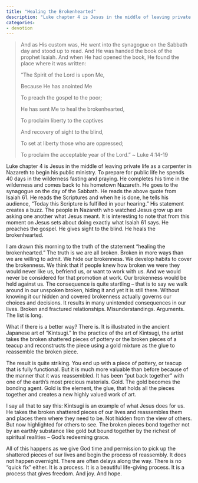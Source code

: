 ```yaml
---
title: "Healing the Brokenhearted"
description: "Luke chapter 4 is Jesus in the middle of leaving private life as a carpenter in Nazareth to begin his public ministry. To prepare for public life he spends 40 days in the wilderness fasting and praying. He completes his time in the wilderness and comes back to his hometown Nazareth"
categories:
- devotion
---
```

<blockquote>
And as His custom was, He went into the synagogue on the Sabbath day and stood up to read. And He was handed the book of the prophet Isaiah. And when He had opened the book, He found the place where it was written:

“The Spirit of the Lord is upon Me,

Because He has anointed Me

To preach the gospel to the poor;

He has sent Me to heal the brokenhearted,

To proclaim liberty to the captives

And recovery of sight to the blind,

To set at liberty those who are oppressed;

To proclaim the acceptable year of the Lord.”
~ Luke 4:14-19
</blockquote>

Luke chapter 4 is Jesus in the middle of leaving private life as a carpenter in Nazareth to begin his public ministry. To prepare for public life he spends 40 days in the wilderness fasting and praying. He completes his time in the wilderness and comes back to his hometown Nazareth. He goes to the synagogue on the day of the Sabbath. He reads the above quote from Isaiah 61. He reads the Scriptures and when he is done, he tells his audience, “Today this Scripture is fulfilled in your hearing.” His statement creates a buzz. The people in Nazareth who watched Jesus grow up are asking one another what Jesus meant. It is interesting to note that from this moment on Jesus sets about doing exactly what Isaiah 61 says. He preaches the gospel. He gives sight to the blind. He heals the brokenhearted.

 

I am drawn this morning to the truth of the statement “healing the brokenhearted.” The truth is we are all broken. Broken in more ways than we are willing to admit. We hide our brokenness. We develop habits to cover the brokenness. We think that if people knew how broken we were they would never like us, befriend us, or want to work with us. And we would never be considered for that promotion at work. Our brokenness would be held against us. The consequence is quite startling – that is to say we walk around in our unspoken broken, hiding it and yet it is still there. Without knowing it our hidden and covered brokenness actually governs our choices and decisions. It results in many unintended consequences in our lives. Broken and fractured relationships. Misunderstandings. Arguments. The list is long.

 

What if there is a better way? There is. It is illustrated in the ancient Japanese art of “Kintsugi.” In the practice of the art of Kintsugi, the artist takes the broken shattered pieces of pottery or the broken pieces of a teacup and reconstructs the piece using a gold mixture as the glue to reassemble the broken piece.

 

The result is quite striking. You end up with a piece of pottery, or teacup that is fully functional. But it is much more valuable than before because of the manner that it was reassembled. It has been “put back together” with one of the earth’s most precious materials. Gold. The gold becomes the bonding agent. Gold is the element, the glue, that holds all the pieces together and creates a new highly valued work of art.

 

I say all that to say this: Kintsugi is an example of what Jesus does for us. He takes the broken shattered pieces of our lives and reassembles them and places them where they need to be. Not hidden from the view of others. But now highlighted for others to see.  The broken pieces bond together not by an earthly substance like gold but bound together by the richest of spiritual realities – God’s redeeming grace.

 

All of this happens as we give God time and permission to pick up the shattered pieces of our lives and begin the process of reassembly. It does not happen overnight. There are often delays along the way. There is no “quick fix” either. It is a process. It is a beautiful life-giving process. It is a process that gives freedom. And joy. And hope.